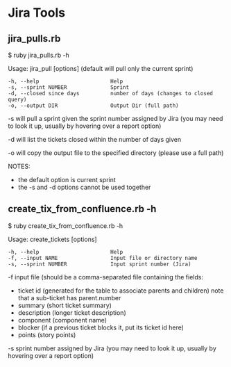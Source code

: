 # Jira Tools


## jira_pulls.rb


$ ruby jira_pulls.rb -h

Usage: jira_pull [options] (default will pull only the current sprint)

    -h, --help                       Help
    -s, --sprint NUMBER              Sprint
    -d, --closed since days          number of days (changes to closed query)
    -o, --output DIR                 Output Dir (full path)

-s will pull a sprint given the sprint number assigned by Jira (you may need to look it up, usually by hovering over a report option)

-d will list the tickets closed within the number of days given

-o will copy the output file to the specified directory (please use a full path)

NOTES: 
* the default option is current sprint 
* the -s and -d options cannot be used together



## create_tix_from_confluence.rb -h

$ ruby create_tix_from_confluence.rb -h

Usage: create_tickets [options]

    -h, --help                       Help
    -f, --input NAME                 Input file or directory name
    -s, --sprint NUMBER              Input sprint number (Jira)

-f input file (should be a comma-separated file containing the fields:

  * ticket id (generated for the table to associate parents and children)
    note that a sub-ticket has parent.number
  * summary (short ticket summary)
  * description (longer ticket description)
  * component (component name)
  * blocker (if a previous ticket blocks it, put its ticket id here)
  * points (story points)
  


-s sprint number assigned by Jira (you may need to look it up, usually by hovering over a report option)
